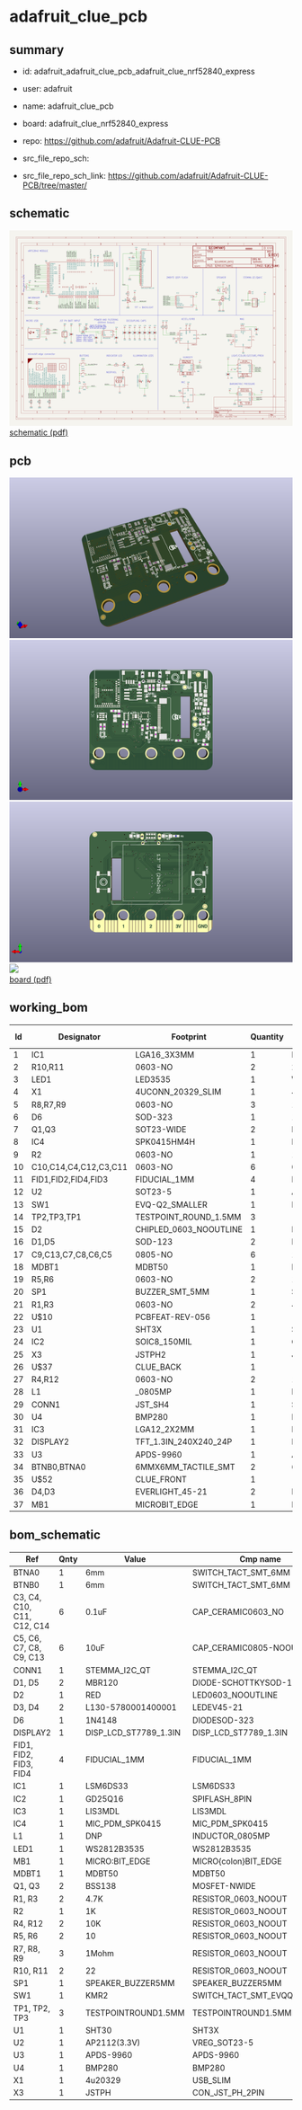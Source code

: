 # adafruit_clue_pcb
 
## summary 
* id: adafruit_adafruit_clue_pcb_adafruit_clue_nrf52840_express
* user: adafruit
* name: adafruit_clue_pcb
* board: adafruit_clue_nrf52840_express
* repo: https://github.com/adafruit/Adafruit-CLUE-PCB



* src_file_repo_sch: 
* src_file_repo_sch_link: https://github.com/adafruit/Adafruit-CLUE-PCB/tree/master/

## schematic  
![](working_schematic_600.png)  
[schematic (pdf)](working_schematic.pdf)  

## pcb  
![](working_3d_600.png) 
![](working_3d_front_600.png)  
![](working_3d_back_600.png)  
![](working_600.png)  
[board (pdf)](working.pdf)  

## working_bom
| Id | Designator | Footprint | Quantity | Designation | Supplier and ref |  | None | 
| --- | --- | --- | --- | --- | --- | --- | --- | 
| 1 | IC1 | LGA16_3X3MM | 1 | LSM6DS33 |  |  | [''] | 
| 2 | R10,R11 | 0603-NO | 2 | 22 |  |  | [''] | 
| 3 | LED1 | LED3535 | 1 | WS2812B3535 |  |  | [''] | 
| 4 | X1 | 4UCONN_20329_SLIM | 1 | 4u20329 |  |  | [''] | 
| 5 | R8,R7,R9 | 0603-NO | 3 | 1Mohm |  |  | [''] | 
| 6 | D6 | SOD-323 | 1 | 1N4148 |  |  | [''] | 
| 7 | Q1,Q3 | SOT23-WIDE | 2 | BSS138 |  |  | [''] | 
| 8 | IC4 | SPK0415HM4H | 1 | MIC_PDM |  |  | [''] | 
| 9 | R2 | 0603-NO | 1 | 1K |  |  | [''] | 
| 10 | C10,C14,C4,C12,C3,C11 | 0603-NO | 6 | 0.1uF |  |  | [''] | 
| 11 | FID1,FID2,FID4,FID3 | FIDUCIAL_1MM | 4 | FIDUCIAL_1MM |  |  | [''] | 
| 12 | U2 | SOT23-5 | 1 | AP2112(3.3V) |  |  | [''] | 
| 13 | SW1 | EVQ-Q2_SMALLER | 1 | KMR2 |  |  | [''] | 
| 14 | TP2,TP3,TP1 | TESTPOINT_ROUND_1.5MM | 3 |  |  |  | [''] | 
| 15 | D2 | CHIPLED_0603_NOOUTLINE | 1 | RED |  |  | [''] | 
| 16 | D1,D5 | SOD-123 | 2 | MBR120 |  |  | [''] | 
| 17 | C9,C13,C7,C8,C6,C5 | 0805-NO | 6 | 10uF |  |  | [''] | 
| 18 | MDBT1 | MDBT50 | 1 | MDBT50 |  |  | [''] | 
| 19 | R5,R6 | 0603-NO | 2 | 10 |  |  | [''] | 
| 20 | SP1 | BUZZER_SMT_5MM | 1 | SPEAKER_BUZZER5MM |  |  | [''] | 
| 21 | R1,R3 | 0603-NO | 2 | 4.7K |  |  | [''] | 
| 22 | U$10 | PCBFEAT-REV-056 | 1 |  |  |  | [''] | 
| 23 | U1 | SHT3X | 1 | SHT30 |  |  | [''] | 
| 24 | IC2 | SOIC8_150MIL | 1 | GD25Q16 |  |  | [''] | 
| 25 | X3 | JSTPH2 | 1 | JSTPH |  |  | [''] | 
| 26 | U$37 | CLUE_BACK | 1 |  |  |  | [''] | 
| 27 | R4,R12 | 0603-NO | 2 | 10K |  |  | [''] | 
| 28 | L1 | _0805MP | 1 | DNP |  |  | [''] | 
| 29 | CONN1 | JST_SH4 | 1 | STEMMA_I2C_QT |  |  | [''] | 
| 30 | U4 | BMP280 | 1 | BMP280 |  |  | [''] | 
| 31 | IC3 | LGA12_2X2MM | 1 | LIS3MDL |  |  | [''] | 
| 32 | DISPLAY2 | TFT_1.3IN_240X240_24P | 1 | DISP_LCD_ST7789_1.3IN |  |  | [''] | 
| 33 | U3 | APDS-9960 | 1 | APDS-9960 |  |  | [''] | 
| 34 | BTNB0,BTNA0 | 6MMX6MM_TACTILE_SMT | 2 | 6mm |  |  | [''] | 
| 35 | U$52 | CLUE_FRONT | 1 |  |  |  | [''] | 
| 36 | D4,D3 | EVERLIGHT_45-21 | 2 | L130-5780001400001 |  |  | [''] | 
| 37 | MB1 | MICROBIT_EDGE | 1 | MICRO:BIT_EDGE |  |  | [''] | 


## bom_schematic
| Ref | Qnty | Value | Cmp name | Footprint | Description | Vendor | DNP | 
| --- | --- | --- | --- | --- | --- | --- | --- | 
| BTNA0 | 1 | 6mm | SWITCH_TACT_SMT_6MM | working:6MMX6MM_TACTILE_SMT |  |  |  | 
| BTNB0 | 1 | 6mm | SWITCH_TACT_SMT_6MM | working:6MMX6MM_TACTILE_SMT |  |  |  | 
| C3, C4, C10, C11, C12, C14 | 6 | 0.1uF | CAP_CERAMIC0603_NO | working:0603-NO |  |  |  | 
| C5, C6, C7, C8, C9, C13 | 6 | 10uF | CAP_CERAMIC0805-NOOUTLINE | working:0805-NO |  |  |  | 
| CONN1 | 1 | STEMMA_I2C_QT | STEMMA_I2C_QT | working:JST_SH4 |  |  |  | 
| D1, D5 | 2 | MBR120 | DIODE-SCHOTTKYSOD-123 | working:SOD-123 |  |  |  | 
| D2 | 1 | RED | LED0603_NOOUTLINE | working:CHIPLED_0603_NOOUTLINE |  |  |  | 
| D3, D4 | 2 | L130-5780001400001 | LEDEV45-21 | working:EVERLIGHT_45-21 |  |  |  | 
| D6 | 1 | 1N4148 | DIODESOD-323 | working:SOD-323 |  |  |  | 
| DISPLAY2 | 1 | DISP_LCD_ST7789_1.3IN | DISP_LCD_ST7789_1.3IN | working:TFT_1.3IN_240X240_24P |  |  |  | 
| FID1, FID2, FID3, FID4 | 4 | FIDUCIAL_1MM | FIDUCIAL_1MM | working:FIDUCIAL_1MM |  |  |  | 
| IC1 | 1 | LSM6DS33 | LSM6DS33 | working:LGA16_3X3MM |  |  |  | 
| IC2 | 1 | GD25Q16 | SPIFLASH_8PIN | working:SOIC8_150MIL |  |  |  | 
| IC3 | 1 | LIS3MDL | LIS3MDL | working:LGA12_2X2MM |  |  |  | 
| IC4 | 1 | MIC_PDM_SPK0415 | MIC_PDM_SPK0415 | working:SPK0415HM4H |  |  |  | 
| L1 | 1 | DNP | INDUCTOR_0805MP | working:_0805MP |  |  |  | 
| LED1 | 1 | WS2812B3535 | WS2812B3535 | working:LED3535 |  |  |  | 
| MB1 | 1 | MICRO:BIT_EDGE | MICRO{colon}BIT_EDGE | working:MICROBIT_EDGE |  |  |  | 
| MDBT1 | 1 | MDBT50 | MDBT50 | working:MDBT50 |  |  |  | 
| Q1, Q3 | 2 | BSS138 | MOSFET-NWIDE | working:SOT23-WIDE |  |  |  | 
| R1, R3 | 2 | 4.7K | RESISTOR_0603_NOOUT | working:0603-NO |  |  |  | 
| R2 | 1 | 1K | RESISTOR_0603_NOOUT | working:0603-NO |  |  |  | 
| R4, R12 | 2 | 10K | RESISTOR_0603_NOOUT | working:0603-NO |  |  |  | 
| R5, R6 | 2 | 10 | RESISTOR_0603_NOOUT | working:0603-NO |  |  |  | 
| R7, R8, R9 | 3 | 1Mohm | RESISTOR_0603_NOOUT | working:0603-NO |  |  |  | 
| R10, R11 | 2 | 22 | RESISTOR_0603_NOOUT | working:0603-NO |  |  |  | 
| SP1 | 1 | SPEAKER_BUZZER5MM | SPEAKER_BUZZER5MM | working:BUZZER_SMT_5MM |  |  |  | 
| SW1 | 1 | KMR2 | SWITCH_TACT_SMT_EVQQ2_SMALL | working:EVQ-Q2_SMALLER |  |  |  | 
| TP1, TP2, TP3 | 3 | TESTPOINTROUND1.5MM | TESTPOINTROUND1.5MM | working:TESTPOINT_ROUND_1.5MM |  |  |  | 
| U1 | 1 | SHT30 | SHT3X | working:SHT3X |  |  |  | 
| U2 | 1 | AP2112(3.3V) | VREG_SOT23-5 | working:SOT23-5 |  |  |  | 
| U3 | 1 | APDS-9960 | APDS-9960 | working:APDS-9960 |  |  |  | 
| U4 | 1 | BMP280 | BMP280 | working:BMP280 |  |  |  | 
| X1 | 1 | 4u20329 | USB_SLIM | working:4UCONN_20329_SLIM |  |  |  | 
| X3 | 1 | JSTPH | CON_JST_PH_2PIN | working:JSTPH2 |  |  |  | 



